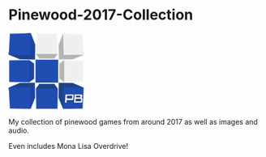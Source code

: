 # Pinewood-2017-Collection
![Logo](https://github.com/HelloWorld22946/Pinewood-2017-Collection/blob/aa590ef14a82fcaf63edaed5b1d149efc90ebcf3/images/PinewoodMain.png)

My collection of pinewood games from around 2017 as well as images and audio.

Even includes Mona Lisa Overdrive!
